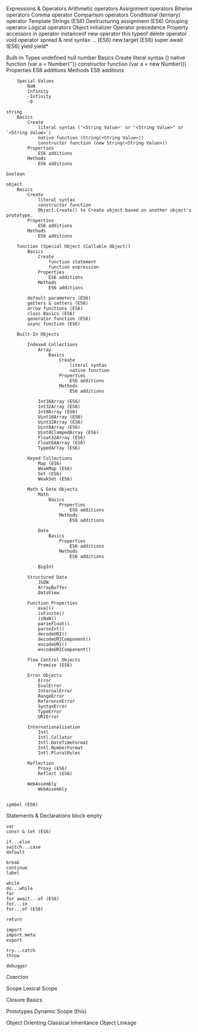 Expressions & Operators
	Arithmetic operators
	Assignment operators
	Bitwise operators
	Comma operator
	Comparison operators
	Conditional (ternary) operator
	Template Strings (ES6)
	Destructuring assignment (ES6)
	Grouping operator
	Logical operators
	Object initializer
	Operator precedence
	Property accessors
	in operator
	instanceof
	new operator
	this
	typeof
	delete operator
	void operator
	spread & rest syntax ... (ES6)
	new.target (ES6)
	super
	await (ES6)
	yield
	yield*
	
Built-In Types
	undefined
	null
	number
		Basics
			Create
				literal syntax (<Number Value>)
				native function (var a = Number('<Number Value>'))
				constructor function (var a = new Number(<Number Value>))
			Properties
				ES6 additions
			Methods
				ES6 additions

		Special Values
			NaN
			Infinity
			-Infinity
			-0

	string
		Basics
			Create
				literal syntax ('<String Value>' or "<String Value>" or `<String Value>`)
				native function (String(<String Value>))
				constructor function (new String(<String Value>))
			Properties
				ES6 additions
			Methods
				ES6 additions

	boolean

	object
		Basics
			Create
				literal syntax
				constructor function
				Object.Create() to Create object based on another object's prototype.
			Properties
				ES6 additions
			Methods
				ES6 additions

		function (Special Object (Callable Object))
			Basics
				Create
					function statement
					function expression
				Properties
					ES6 additions
				Methods
					ES6 additions

			default parameters (ES6)
			getters & setters (ES6)
			arrow functions (ES6)
			class Basics (ES6)
			generator function (ES6)
			async function (ES6)

		Built-In Objects

			Indexed Collections
				Array
					Basics
						Create
							literal syntax
							native function
						Properties
							ES6 additions
						Methods
							ES6 additions
	
				Int16Array (ES6)
				Int32Array (ES6)
				Int8Array (ES6)
				Uint16Array (ES6)
				Uint32Array (ES6)
				Uint8Array (ES6)
				Uint8ClampedArray (ES6)
				Float32Array (ES6)
				Float64Array (ES6)
				TypedArray (ES6)

			Keyed Collections
				Map (ES6)
				WeakMap (ES6)
				Set (ES6)
				WeakSet (ES6)

			Math & Date Objects
				Math
					Basics
						Properties
							ES6 additions
						Methods
							ES6 additions

				Date
					Basics
						Properties
							ES6 additions
						Methods
							ES6 additions

				BigInt

			Structured Data
				JSON
				ArrayBuffer
				DataView

			Function Properties
				eval()
				isFinite()
				isNaN()
				parseFloat()
				parseInt()
				decodeURI()
				decodeURIComponent()
				encodeURI()
				encodeURIComponent()

			Flow Control Objects
				Promise (ES6)

			Error Objects
				Error
				EvalError
				InternalError
				RangeError
				ReferenceError
				SyntaxError
				TypeError
				URIError

			Internationalization
				Intl
				Intl.Collator
				Intl.DateTimeFormat
				Intl.NumberFormat
				Intl.PluralRules

			Reflection
				Proxy (ES6)
				Reflect (ES6)

			WebAssembly
				WebAssembly


	symbol (ES6)
	

Statements & Declarations
	block
	empty

	var
	const & let (ES6)

	if...else
	switch...case
	default

	break
	continue
	label

	while
	do...while
	for
	for await...of (ES6)
	for...in
	for...of (ES6)

	return

	import
	import.meta
	export

	try...catch
	throw

	debugger

Coercion

Scope
	Lexical Scope

Closure
	Basics

Prototypes
	Dynamic Scope (this)

Object Orienting
	Classical Inheritance
	Object Linkage
	

